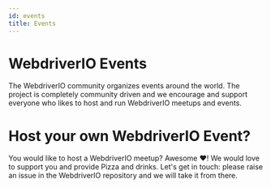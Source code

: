 ```yaml
---
id: events
title: Events
---
```


# WebdriverIO Events

The WebdriverIO community organizes events around the world. The project is completely community driven and we encourage and support everyone who likes to host and run WebdriverIO meetups and events.

<EventList></EventList>

# Host your own WebdriverIO Event?

You would like to host a WebdriverIO meetup? Awesome ❤️! We would love to support you and provide Pizza and drinks. Let's get in touch: please raise an issue in the WebdriverIO repository and we will take it from there.
